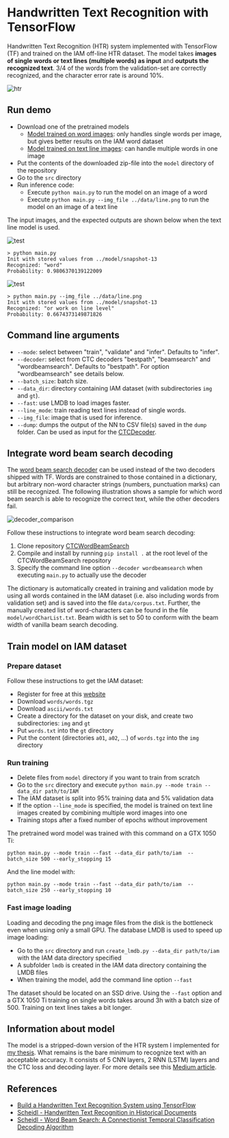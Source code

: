 # Handwritten Text Recognition with TensorFlow


Handwritten Text Recognition (HTR) system implemented with TensorFlow (TF) and trained on the IAM off-line HTR dataset.
The model takes **images of single words or text lines (multiple words) as input** and **outputs the recognized text**.
3/4 of the words from the validation-set are correctly recognized, and the character error rate is around 10%.

![htr](./doc/htr.png)


## Run demo

* Download one of the pretrained models
  * [Model trained on word images](https://www.dropbox.com/s/mya8hw6jyzqm0a3/word-model.zip?dl=1): 
    only handles single words per image, but gives better results on the IAM word dataset
  * [Model trained on text line images](https://www.dropbox.com/s/7xwkcilho10rthn/line-model.zip?dl=1):
    can handle multiple words in one image
* Put the contents of the downloaded zip-file into the `model` directory of the repository  
* Go to the `src` directory 
* Run inference code:
  * Execute `python main.py` to run the model on an image of a word
  * Execute `python main.py --img_file ../data/line.png` to run the model on an image of a text line

The input images, and the expected outputs are shown below when the text line model is used.

![test](./data/word.png)
```
> python main.py
Init with stored values from ../model/snapshot-13
Recognized: "word"
Probability: 0.9806370139122009
```

![test](./data/line.png)

```
> python main.py --img_file ../data/line.png
Init with stored values from ../model/snapshot-13
Recognized: "or work on line level"
Probability: 0.6674373149871826
```

## Command line arguments
* `--mode`: select between "train", "validate" and "infer". Defaults to "infer".
* `--decoder`: select from CTC decoders "bestpath", "beamsearch" and "wordbeamsearch". Defaults to "bestpath". For option "wordbeamsearch" see details below.
* `--batch_size`: batch size.
* `--data_dir`: directory containing IAM dataset (with subdirectories `img` and `gt`).
* `--fast`: use LMDB to load images faster.
* `--line_mode`: train reading text lines instead of single words.
* `--img_file`: image that is used for inference.
* `--dump`: dumps the output of the NN to CSV file(s) saved in the `dump` folder. Can be used as input for the [CTCDecoder](https://github.com/githubharald/CTCDecoder).


## Integrate word beam search decoding

The [word beam search decoder](https://repositum.tuwien.ac.at/obvutwoa/download/pdf/2774578) can be used instead of the two decoders shipped with TF.
Words are constrained to those contained in a dictionary, but arbitrary non-word character strings (numbers, punctuation marks) can still be recognized.
The following illustration shows a sample for which word beam search is able to recognize the correct text, while the other decoders fail.

![decoder_comparison](./doc/decoder_comparison.png)

Follow these instructions to integrate word beam search decoding:

1. Clone repository [CTCWordBeamSearch](https://github.com/githubharald/CTCWordBeamSearch)
2. Compile and install by running `pip install .` at the root level of the CTCWordBeamSearch repository
3. Specify the command line option `--decoder wordbeamsearch` when executing `main.py` to actually use the decoder

The dictionary is automatically created in training and validation mode by using all words contained in the IAM dataset (i.e. also including words from validation set) and is saved into the file `data/corpus.txt`.
Further, the manually created list of word-characters can be found in the file `model/wordCharList.txt`.
Beam width is set to 50 to conform with the beam width of vanilla beam search decoding.


## Train model on IAM dataset

### Prepare dataset
Follow these instructions to get the IAM dataset:

* Register for free at this [website](http://www.fki.inf.unibe.ch/databases/iam-handwriting-database)
* Download `words/words.tgz`
* Download `ascii/words.txt`
* Create a directory for the dataset on your disk, and create two subdirectories: `img` and `gt`
* Put `words.txt` into the `gt` directory
* Put the content (directories `a01`, `a02`, ...) of `words.tgz` into the `img` directory

### Run training

* Delete files from `model` directory if you want to train from scratch
* Go to the `src` directory and execute `python main.py --mode train --data_dir path/to/IAM`
* The IAM dataset is split into 95% training data and 5% validation data  
* If the option `--line_mode` is specified, 
  the model is trained on text line images created by combining multiple word images into one  
* Training stops after a fixed number of epochs without improvement

The pretrained word model was trained with this command on a GTX 1050 Ti:
```
python main.py --mode train --fast --data_dir path/to/iam  --batch_size 500 --early_stopping 15
```

And the line model with:
```
python main.py --mode train --fast --data_dir path/to/iam  --batch_size 250 --early_stopping 10
```


### Fast image loading
Loading and decoding the png image files from the disk is the bottleneck even when using only a small GPU.
The database LMDB is used to speed up image loading:
* Go to the `src` directory and run `create_lmdb.py --data_dir path/to/iam` with the IAM data directory specified
* A subfolder `lmdb` is created in the IAM data directory containing the LMDB files
* When training the model, add the command line option `--fast`

The dataset should be located on an SSD drive.
Using the `--fast` option and a GTX 1050 Ti training on single words takes around 3h with a batch size of 500.
Training on text lines takes a bit longer.


## Information about model

The model is a stripped-down version of the HTR system I implemented for [my thesis]((https://repositum.tuwien.ac.at/obvutwhs/download/pdf/2874742)).
What remains is the bare minimum to recognize text with an acceptable accuracy.
It consists of 5 CNN layers, 2 RNN (LSTM) layers and the CTC loss and decoding layer.
For more details see this [Medium article](https://towardsdatascience.com/2326a3487cd5).


## References
* [Build a Handwritten Text Recognition System using TensorFlow](https://towardsdatascience.com/2326a3487cd5)
* [Scheidl - Handwritten Text Recognition in Historical Documents](https://repositum.tuwien.ac.at/obvutwhs/download/pdf/2874742)
* [Scheidl - Word Beam Search: A Connectionist Temporal Classification Decoding Algorithm](https://repositum.tuwien.ac.at/obvutwoa/download/pdf/2774578)

